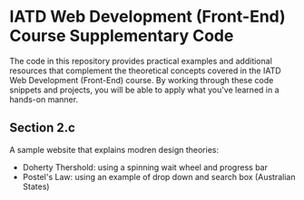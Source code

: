 # IATD Web Development (Front-End) Course Supplementary Code


The code in this repository provides practical examples and additional resources that complement the theoretical concepts covered in the IATD Web Development (Front-End) course. By working through these code snippets and projects, you will be able to apply what you've learned in a hands-on manner.

## Section 2.c 

A sample website that explains modren design theories:
- Doherty Thershold:  using a spinning wait wheel and progress bar
- Postel's Law: using an example of drop down and search box (Australian States)
